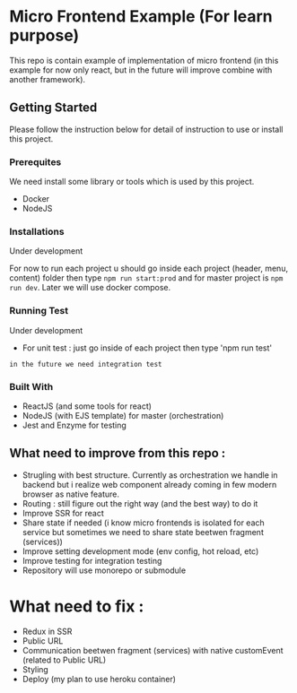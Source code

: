 # Micro Frontend Example (For learn purpose)

This repo is contain example of implementation of micro frontend (in this example for now only react, but in the future will improve combine with another framework).

## Getting Started

Please follow the instruction below for detail of instruction to use or install this project.

### Prerequites

We need install some library or tools which is used by this project.

- Docker
- NodeJS

### Installations

Under development

For now to run each project u should go inside each project (header, menu, content) folder then type `npm run start:prod` and for master project is `npm run dev`. Later we will use docker compose.

### Running Test

Under development

- For unit test : just go inside of each project then type 'npm run test'

`in the future we need integration test`

### Built With

- ReactJS (and some tools for react)
- NodeJS (with EJS template) for master (orchestration)
- Jest and Enzyme for testing

## What need to improve from this repo :

- Strugling with best structure. Currently as orchestration we handle in backend but i realize web component already coming in few modern browser as native feature.
- Routing : still figure out the right way (and the best way) to do it
- Improve SSR for react
- Share state if needed (i know micro frontends is isolated for each service but sometimes we need to share state beetwen fragment (services))
- Improve setting development mode (env config, hot reload, etc)
- Improve testing for integration testing
- Repository will use monorepo or submodule

# What need to fix :

- Redux in SSR
- Public URL
- Communication beetwen fragment (services) with native customEvent (related to Public URL)
- Styling
- Deploy (my plan to use heroku container)
